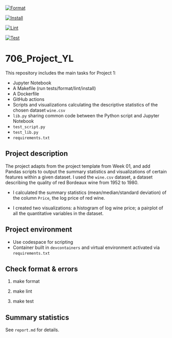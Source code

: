 [![Format](https://github.com/nogibjj/706_Project1_YL/actions/workflows/format.yml/badge.svg)](https://github.com/nogibjj/706_Project1_YL/actions/workflows/format.yml)

[![Install](https://github.com/nogibjj/706_Project1_YL/actions/workflows/install.yml/badge.svg)](https://github.com/nogibjj/706_Project1_YL/actions/workflows/install.yml)

[![Lint](https://github.com/nogibjj/706_Project1_YL/actions/workflows/lint.yml/badge.svg)](https://github.com/nogibjj/706_Project1_YL/actions/workflows/lint.yml)

[![Test](https://github.com/nogibjj/706_Project1_YL/actions/workflows/test.yml/badge.svg)](https://github.com/nogibjj/706_Project1_YL/actions/workflows/test.yml)

# 706_Project_YL

This repository includes the main tasks for Project 1:

* Jupyter Notebook 
* A Makefile (run tests/format/lint/install)
* A Dockerfile
* GitHub actions
* Scripts and visualizations calculating the descriptive statistics of the chosen dataset `wine.csv`
* `lib.py` sharing common code between the Python script and Jupyter Notebook
* `test_script.py`
* `test_lib.py`
* `requirements.txt`

## Project description

The project adapts from the project template from Week 01, and add Pandas scripts to output the summary statistics and visualizations of certain features within a given dataset. I used the `wine.csv` dataset, a dataset describing the quality of red Bordeaux wine from 1952 to 1980.

* I calculated the summary statistics (mean/median/standard deviation) of the column `Price`, the log price of red wine.

* I created two visualizations: a histogram of log wine price; a pairplot of all the quantitative variables in the dataset.

## Project environment

* Use codespace for scripting
* Container built in `devcontainers` and virtual environment activated via `requirements.txt`

## Check format & errors

1. make format

2. make lint

3. make test

## Summary statistics

See `report.md` for details.
